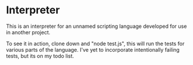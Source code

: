 # Interpreter

This is an interpreter for an unnamed scripting language developed for use in another project.

To see it in action, clone down and "node test.js", this will run the tests for various parts of the language. I've yet to incorporate intentionally failing tests, but its on my todo list.
